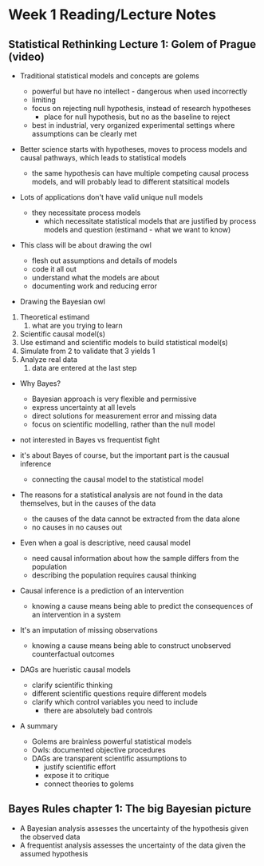 # Week 1 Reading/Lecture Notes

## Statistical Rethinking Lecture 1: Golem of Prague (video)

- Traditional statistical models and concepts are golems 
  - powerful but have no intellect - dangerous when used incorrectly
  - limiting
  - focus on rejecting null hypothesis, instead of research hypotheses
    - place for null hypothesis, but no as the baseline to reject
  - best in industrial, very organized experimental settings where assumptions can be clearly met
- Better science starts with hypotheses, moves to process models and causal pathways, which leads to statistical models
  - the same hypothesis can have multiple competing causal process models, and will probably lead to different statsitical models
- Lots of applications don't have valid unique null models 
  - they necessitate process models 
    - which necessitate statistical models that are justified by process models and question (estimand - what we want to know)
- This class will be about drawing the owl
  - flesh out assumptions and details of models
  - code it all out
  - understand what the models are about
  - documenting work and reducing error

- Drawing the Bayesian owl
1. Theoretical estimand
   1. what are you trying to learn
2. Scientific causal model(s)
3. Use estimand and scientific models to build statistical model(s)
4. Simulate from 2 to validate that 3 yields 1
5. Analyze real data
   1. data are entered at the last step

- Why Bayes?
  - Bayesian approach is very flexible and permissive
  - express uncertainty at all levels 
  - direct solutions for measurement error and missing data
  - focus on scientific modelling, rather than the null model

- not interested in Bayes vs frequentist fight
- it's about Bayes of course, but the important part is the causual inference
  - connecting the causal model to the statistical model

- The reasons for a statistical analysis are not found in the data themselves, but in the causes of the data
  - the causes of the data cannot be extracted from the data alone
  - no causes in no causes out

- Even when a goal is descriptive, need causal model
  - need causal information about how the sample differs from the population
  - describing the population requires causal thinking

- Causal inference is a prediction of an intervention
  - knowing a cause means being able to predict the consequences of an intervention in a system
- It's an imputation of missing observations
  - knowing a cause means being able to construct unobserved counterfactual outcomes

- DAGs are hueristic causal models
  - clarify scientific thinking
  - different scientific questions require different models
  - clarify which control variables you need to include 
    -  there are absolutely bad controls


 - A summary
   - Golems are brainless powerful statistical models
   - Owls: documented objective procedures
   - DAGs are transparent scientific assumptions to 
     - justify scientific effort
     - expose it to critique
     - connect theories to golems

## Bayes Rules chapter 1: The big Bayesian picture
- A Bayesian analysis assesses the uncertainty of the hypothesis given the observed data
- A frequentist analysis assesses the uncertainty of the data given the assumed hypothesis